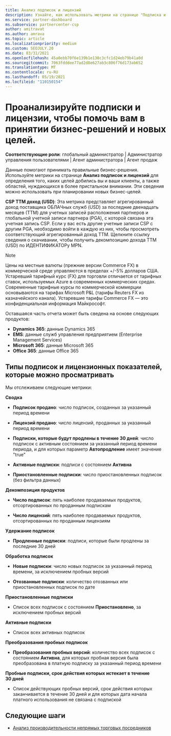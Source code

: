 ```yaml
---
title: Анализ подписок и лицензий
description: Узнайте, как использовать метрики на странице "Подписка и анализ лицензий" для выяснения успеха и областей, требующих дополнительных внимания.
ms.service: partner-dashboard
ms.subservice: partnercenter-csp
author: amitravat
ms.author: amrava
ms.topic: article
ms.localizationpriority: medium
ms.custom: SEOJULY.20
ms.date: 03/31/2021
ms.openlocfilehash: 45a0ebb70f6e139b1e130c3cfc1d24eb79b41a0d
ms.sourcegitcommit: 7063fdddee77ad2d8e627ab3c806f76d173ab652
ms.translationtype: MT
ms.contentlocale: ru-RU
ms.lasthandoff: 05/19/2021
ms.locfileid: "110150154"
---
```

# <a name="analyze-subscriptions-and-licenses-to-help-you-drive-business-decisions-and-new-goals"></a>Проанализируйте подписки и лицензии, чтобы помочь вам в принятии бизнес-решений и новых целей.

**Соответствующие роли**: глобальный администратор | Администратор управления пользователями | Агент администратора | Агент продаж

Данные помогают принимать правильные бизнес-решения. Используйте метрики на странице **Анализ подписок и лицензий** для определения того, каких целей добились вы и ваши клиенты, а также областей, нуждающихся в более пристальном внимании. Эти сведения можно использовать при планировании новых бизнес-целей.

**CSP ТТМ доход (USD)**: Эта метрика представляет агрегированный доход поставщика ОБЛАЧных служб (USD) за последние двенадцать месяцев (ТТМ) для учетных записей расположения партнеров и глобальной учетной записи партнера (PGA), с которой связана эта учетная запись CSP. Если у вас есть другие учетные записи CSP с другим PGA, необходимо войти в каждую из них, чтобы просмотреть соответствующий агрегированный доход ТТМ.  Щелкните ссылку сведения о скачивании, чтобы получить декомпозицию дохода ТТМ (USD) по ИДЕНТИФИКАТОРу MPN.

>[!NOTE]
>Цены на местные валюты (прежние версии Commerce FX) в коммерческой среде управляются в пределах +/-5% долларов США. Устаревший тарифный курс (FX) для торговли отличается от тарифных ставок, используемых Azure в современных коммерческих средах. Современные тарифные курсы по коммерческой коммерции основываются на тарифах Microsoft P&L (тарифы Reuters FX из казначейского канала). Устаревшие тарифы Commerce FX — это конфиденциальная информация Майкрософт.


Оставшаяся часть отчета может быть сведена на основе следующих продуктов:

 - **Dynamics 365**: данные Dynamics 365  
 - **EMS**: данные служб управления предприятием (Enterprise Management Services)  
 - **Microsoft 365**: данные Microsoft 365  
 - **Office 365**: данные Office 365  


## <a name="types-of-subscription-and-license-metrics-you-can-view"></a>Типы подписок и лицензионных показателей, которые можно просматривать

Мы отслеживаем следующие метрики:

**Сводка**  
 - **Подписок продано**: число подписок, созданных за указанный период времени  
  
 - **Лицензий продано**: число лицензий, проданных за указанный период времени  
  
 - **Подписки, которые будут продлены в течение 30 дней**: число подписок с активным состоянием за указанный период времени периода, и для которых параметр **Автопродление** имеет значение "true"
 
 - **Активные подписки**: подписи с состоянием **Активна**  
 
 - **Приостановленные подписки**: число приостановленных подписок (без фильтра данных)  

**Декомпозиция продуктов**
  
 - **Число подписок**: пять наиболее продаваемых продуктов, отсортированных по проданным подпискам  
 
 - **Число лицензий**: пять наиболее продаваемых продуктов, отсортированных по проданным лицензиям

**Удержание подписок**

 - **Продленные подписки**: подписи, которые были продлены за последние 30 дней  

**Обработка подписок**  
 - **Новые подписки**: число новых подписок за указанный период времени, за исключением пробных версий  
 
 - **Отозванные подписки**: количество отозванных или приостановленных подписок по дате  

**Приостановленные подписки** 
 
 - Список всех подписок с состоянием **Приостановлено**, за исключением пробных версий  
  
**Активные подписки**

 - Список всех активных подписок  

**Преобразования пробных подписок**  

 - **Преобразования пробных версий**: количество всех подписок с состоянием **Активна**, для которых пробная версия была преобразована в платную подписку за указанный период времени  

**Пробные подписки, срок действия которых истекает в течение 30 дней**  

 - Список действующих пробных версий, срок действия которых заканчивается в течение 30 дней и для которых дата начала платного использования не связана с подпиской  



## <a name="next-steps"></a>Следующие шаги

- [Анализ производительности непрямых торговых посредников](analyze-indirect-resellers.md)